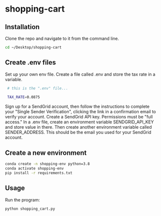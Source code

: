 # shopping-cart

## Installation
Clone the repo and navigate to it from the command line.
```sh
cd ~/Desktop/shopping-cart 
```

## Create .env files
Set up your own env file. Create a file called .env and store the tax rate in a variable.

```sh
 # this is the ".env" file...
 
 TAX_RATE=0.0875
```

Sign up for a SendGrid account, then follow the instructions to complete your "Single Sender Verification", clicking the link in a confirmation email to verify your account.
Create a SendGrid API key. Permissions must be "full access."
In a .env file, create an environment variable SENDGRID_API_KEY and store value in there. Then create another environment variable called SENDER_ADDRESS. This should be the email you used for your SendGrid account.

## Create a new environment
```sh
conda create -n shopping-env python=3.8 
conda activate shopping-env
pip install -r requirements.txt
```

## Usage
Run the program:
```sh
python shopping_cart.py
```